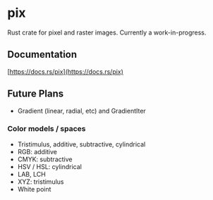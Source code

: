 # pix
Rust crate for pixel and raster images.
Currently a work-in-progress.

## Documentation
[https://docs.rs/pix](https://docs.rs/pix)

## Future Plans
* Gradient (linear, radial, etc) and GradientIter

### Color models / spaces
* Tristimulus, additive, subtractive, cylindrical
* RGB: additive
* CMYK: subtractive
* HSV / HSL: cylindrical
* LAB, LCH
* XYZ: tristimulus
* White point
